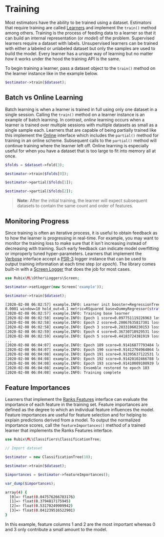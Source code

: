 # Training
Most estimators have the ability to be trained using a dataset. Estimators that require training are called [Learners](learner.md) and implement the `train()` method among others. Training is the process of feeding data to a learner so that it can build an internal representation (or *model*) of the problem. Supervised learners require a dataset with labels. Unsupervised learners can be trained with either a labeled or unlabeled dataset but only the samples are used to build the model. Every learner has a unique way of learning but no matter *how* it works under the hood the training API is the same.

To begin training a learner, pass a dataset object to the `train()` method on the learner instance like in the example below.

```php
$estimator->train($dataset);
```

## Batch vs Online Learning
Batch learning is when a learner is trained in full using only one dataset in a single session. Calling the `train()` method on a learner instance is an example of batch learning. In contrast, *online* learning occurs when a learner is trained over multiple sessions with multiple datasets as small as a single sample each. Learners that are capable of being partially trained like this implement the [Online](online.md) interface which includes the `partial()` method for training in an online scheme. Subsequent calls to the `partial()` method will continue training where the learner left off. Online learning is especially useful for when you have a dataset that is too large to fit into memory all at once.

```php
$folds = $dataset->fold(3);

$estimator->train($folds[0]);

$estimator->partial($folds[1]);

$estimator->partial($folds[2]);
```

> **Note:** After the initial training, the learner will expect subsequent datasets to contain the same count and order of features.

## Monitoring Progress
Since training is often an iterative process, it is useful to obtain feedback as to how the learner is progressing in real-time. For example, you may want to monitor the training loss to make sure that it isn't increasing instead of decreasing with training. Such early feedback can indicate model overfitting or improperly tuned hyper-parameters. Learners that implement the [Verbose](verbose.md) interface accept a [PSR-3](https://www.php-fig.org/psr/psr-3/) logger instance that can be used to output training information at each time step (or *epoch*). The library comes built-in with a [Screen Logger](other/loggers/screen.md) that does the job for most cases.

```php
use Rubix\ML\Other\Loggers\Screen;

$estimator->setLogger(new Screen('example'));

$estimator->train($dataset);
```

```sh
[2020-02-08 06:02:57] example.INFO: Learner init booster=RegressionTree(max_depth=4 max_leaf_size=3 max_features=null min_purity_increase=1.0E-7) rate=0.1 ratio=0.5 estimators=1000 min_change=
0.0001 window=10 hold_out=0.1 metric=RSquared base=DummyRegressor(strategy=Mean)
[2020-02-08 06:02:57] example.INFO: Training base learner
[2020-02-08 06:02:58] example.INFO: Epoch 1 score=0.097751119226963 loss=6281265049.8042
[2020-02-08 06:02:58] example.INFO: Epoch 2 score=0.20067635817301 loss=5537137575.1759
[2020-02-08 06:02:58] example.INFO: Epoch 3 score=0.28331060230153 loss=4869582841.9896
[2020-02-08 06:02:59] example.INFO: Epoch 4 score=0.36730710929531 loss=4370856640.0286
[2020-02-08 06:02:59] example.INFO: Epoch 5 score=0.44183724381919 loss=3869890119.1739
...
[2020-02-08 06:04:07] example.INFO: Epoch 189 score=0.91416877793484 loss=192224708.33229
[2020-02-08 06:04:07] example.INFO: Epoch 190 score=0.91412704964864 loss=191766700.22592
[2020-02-08 06:04:08] example.INFO: Epoch 191 score=0.91395637122531 loss=191053995.23096
[2020-02-08 06:04:08] example.INFO: Epoch 192 score=0.91420102466788 loss=189569206.71289
[2020-02-08 06:04:08] example.INFO: Epoch 193 score=0.91410009100939 loss=188312560.73359
[2020-02-08 06:04:08] example.INFO: Ensemble restored to epoch 183
[2020-02-08 06:04:08] example.INFO: Training complete
```

## Feature Importances
Learners that implement the [Ranks Features](ranks-features.md) interface can evaluate the importance of each feature in the training set. Feature importances are defined as the degree to which an individual feature influences the model. Feature importances are useful for feature selection and for helping to explain predictions derived from a model. To output the normalized importance scores, call the `featureImportances()` method of a trained learner that implements the Ranks Features interface.

```php
use Rubix\ML\Classifiers\ClassificationTree;

// Import dataset

$estimator = new ClassificationTree(10);

$estimator->train($dataset);

$importances = $estimator->featureImportances();

var_dump($importances);
```

```sh
array(4) {
  [0]=> float(0.047576266783176)
  [1]=> float(0.3794817175945)
  [2]=> float(0.53170249909942)
  [3]=> float(0.041239516522901)
}
```

In this example, feature columns 1 and 2 are the most important whereas 0 and 3 only contribute a small amount to the model.
